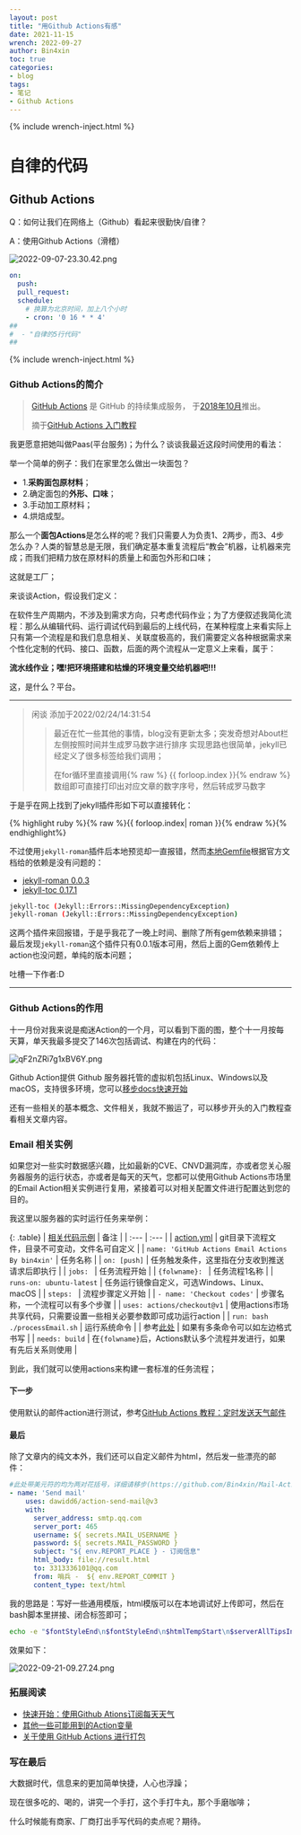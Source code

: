 ```yaml
---
layout: post
title: "用Github Actions有感"
date: 2021-11-15
wrench: 2022-09-27
author: Bin4xin
toc: true
categories: 
- blog
tags:
- 笔记
- Github Actions
---
```


{% include wrench-inject.html %}

# 自律的代码

## Github Actions

Q：如何让我们在网络上（Github）看起来很勤快/自律？

A：使用Github Actions（滑稽）

![2022-09-07-23.30.42.png]({{site.PicturesLinks_Domain}}/images/2022/09/07/2022-09-07-23.30.42.png)

```yml
on:
  push:
  pull_request:
  schedule:
    # 换算为北京时间，加上八个小时
    - cron: '0 16 * * 4'
##
#  - "自律的5行代码"
##
```

{% include wrench-inject.html %}

### Github Actions的简介

> [GitHub Actions](https://github.com/features/actions) 是 GitHub 的持续集成服务，
> 于[2018年10月](https://github.blog/changelog/2018-10-16-github-actions-limited-beta/)推出。
> 
> 摘于[GitHub Actions 入门教程](https://www.ruanyifeng.com/blog/2019/09/getting-started-with-github-actions.html)

我更愿意把她叫做Paas(平台服务)；为什么？谈谈我最近这段时间使用的看法：

举一个简单的例子：我们在家里怎么做出一块面包？

- 1.**采购面包原材料**；
- 2.确定面包的**外形、口味**；
- 3.手动加工原材料；
- 4.烘焙成型。

那么一个**面包Actions**是怎么样的呢？我们只需要人为负责1、2两步，而3、4步怎么办？人类的智慧总是无限，我们确定基本重复流程后“教会”机器，让机器来完成；而我们把精力放在原材料的质量上和面包外形和口味；

这就是工厂；

来谈谈Action，假设我们定义：

在软件生产周期内，不涉及到需求方向，只考虑代码作业；为了方便叙述我简化流程：那么从编辑代码、运行调试代码到最后的上线代码，在某种程度上来看实际上只有第一个流程是和我们息息相关、关联度极高的，我们需要定义各种根据需求来个性化定制的代码、接口、函数，后面的两个流程从一定意义上来看，属于：

**流水线作业；嘿!把环境搭建和枯燥的环境变量交给机器吧!!!**

这，是什么？平台。

---
> 闲谈 添加于2022/02/24/14:31:54
> > 最近在忙一些其他的事情，blog没有更新太多；突发奇想对About栏左侧按照时间并生成罗马数字进行排序
> > 实现思路也很简单，jekyll已经定义了很多标签给我们调用；
> > 
> > 在for循环里直接调用{% raw %} {{ forloop.index }}{% endraw %} 数组即可直接打印出对应文章的数字序号，然后转成罗马数字

于是乎在网上找到了jekyll插件形如下可以直接转化：

{% highlight ruby %}{% raw %}{{ forloop.index| roman }}{% endraw %}{% endhighlight%}

不过使用`jekyll-roman`插件后本地预览却一直报错，然而[本地Gemfile](https://github.com/Bin4xin/bin4xin.github.io/blob/main/Gemfile#L5)根据官方文档给的依赖是没有问题的：

- [jekyll-roman 0.0.3](https://rubygems.org/gems/jekyll-roman)
- [jekyll-toc 0.17.1](https://rubygems.org/gems/jekyll-toc)

```bash
jekyll-toc (Jekyll::Errors::MissingDependencyException)
jekyll-roman (Jekyll::Errors::MissingDependencyException)
```
这两个插件来回报错，于是乎我花了一晚上时间、删除了所有gem依赖来排错；最后发现`jekyll-roman`这个插件只有0.0.1版本可用，然后上面的Gem依赖传上action也没问题，单纯的版本问题；

吐槽一下作者:D

---


### Github Actions的作用

十一月份对我来说是痴迷Action的一个月，可以看到下面的图，整个十一月按每天算，单天我最多提交了146次包括调试、构建在内的代码：

![qF2nZRi7g1xBV6Y.png]({{site.PicturesLinks_Domain}}/images/2022/02/20/qF2nZRi7g1xBV6Y.png)

Github Action提供 Github 服务器托管的虚拟机包括Linux、Windows以及macOS，支持很多环境，您可以[移步docs快速开始](https://docs.github.com/cn/actions/quickstart)
<!-- 现在也有个词很火，叫[元宇宙]()； -->

还有一些相关的基本概念、文件相关，我就不搬运了，可以移步开头的入门教程查看相关文章内容。

### Email 相关实例

如果您对一些实时数据感兴趣，比如最新的CVE、CNVD漏洞库，亦或者您关心服务器服务的运行状态，亦或者是每天的天气，您都可以使用Github Actions市场里的Email Action相关实例进行复用，紧接着可以对相关配置文件进行配置达到您的目的。

我这里以服务器的实时运行任务来举例：

{: .table}
| [相关代码示例](https://github.com/Bin4xin/Mail-Action/) | 备注 |
| :--- | :--- |
| [action.yml](https://github.com/Bin4xin/Mail-Action/blob/master/.github/workflows/action.yml) | git目录下流程文件，目录不可变动，文件名可自定义 |
| `name: 'GitHub Actions Email Actions By bin4xin'` | 任务名称 |
| `on: [push]` | 任务触发条件，这里指在分支收到推送请求后即执行 |
| `jobs: ` | 任务流程开始 |
| `{folwname}: ` | 任务流程1名称 |
| `runs-on: ubuntu-latest` | 任务运行镜像自定义，可选Windows、Linux、macOS |
| `steps: ` | 流程步骤定义开始 |
| `- name: 'Checkout codes'` | 步骤名称，一个流程可以有多个步骤 |
| `uses: actions/checkout@v1` | 使用actions市场共享代码，只需要设置一些相关必要参数即可成功运行action |
| `run: bash ./processEmail.sh` | 运行系统命令 |
| 参考[此处](https://github.com/Bin4xin/Mail-Action/blob/master/.github/workflows/action.yml#L17) | 如果有多条命令可以如左边格式书写 |
| `needs: build` | 在`{folwname}`后，Actions默认多个流程并发进行，如果有先后关系则使用 |

到此，我们就可以使用actions来构建一套标准的任务流程；

#### 下一步

使用默认的邮件action进行测试，参考[GitHub Actions 教程：定时发送天气邮件](https://www.ruanyifeng.com/blog/2019/12/github_actions.html)

#### 最后

除了文章内的纯文本外，我们还可以自定义邮件为html，然后发一些漂亮的邮件：

```yml
#此处带美元符的均为两对花括号，详细请移步(https://github.com/Bin4xin/Mail-Action/blob/master/.github/workflows/action.yml#L17)
- name: 'Send mail'
    uses: dawidd6/action-send-mail@v3
    with:
      server_address: smtp.qq.com
      server_port: 465
      username: ${ secrets.MAIL_USERNAME }
      password: ${ secrets.MAIL_PASSWORD }
      subject: "${ env.REPORT_PLACE } - 订阅信息"
      html_body: file://result.html
      to: 3313336101@qq.com
      from: 哨兵 -  ${ env.REPORT_COMMIT }
      content_type: text/html
```
我的思路是：写好一些通用模版，html模版可以在本地调试好上传即可，然后在bash脚本里拼接、闭合标签即可；

```bash
echo -e "$fontStyleEnd\n$fontStyleEnd\n$htmlTempStart\n$serverAllTipsInfo\n$process\n$htmlTempEnd\n" > result.html
```

效果如下：

![2022-09-21-09.27.24.png]({{site.PicturesLinks_Domain}}/images/2022/09/21/2022-09-21-09.27.24.png)

### 拓展阅读

- [快速开始：使用Github Ations订阅每天天气](https://www.ruanyifeng.com/blog/2019/09/getting-started-with-github-actions.html)
- [其他一些可能用到的Action变量](https://docs.github.com/cn/actions/learn-github-actions/environment-variables)
- [关于使用 GitHub Actions 进行打包](https://docs.github.com/cn/actions/publishing-packages/about-packaging-with-github-actions)

### 写在最后

大数据时代，信息来的更加简单快捷，人心也浮躁；

现在很多吃的、喝的，讲究一个手打，这个手打牛丸，那个手磨咖啡；

什么时候能有商家、厂商打出手写代码的卖点呢？期待。
